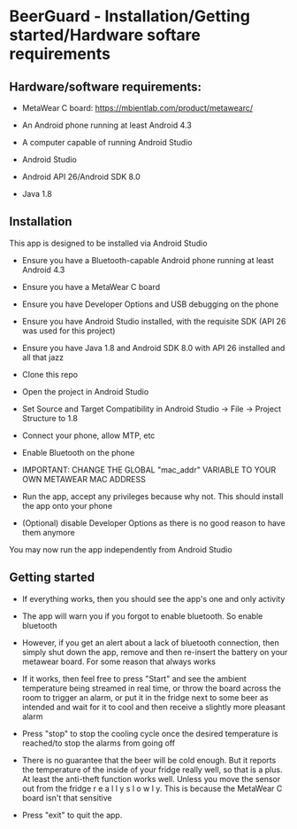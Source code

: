 # BeerGuard - Installation/Getting started/Hardware softare requirements

## Hardware/software requirements:

* MetaWear C board: https://mbientlab.com/product/metawearc/

* An Android phone running at least Android 4.3

* A computer capable of running Android Studio

* Android Studio 

* Android API 26/Android SDK 8.0

* Java 1.8

## Installation
This app is designed to be installed via Android Studio 

* Ensure you have a Bluetooth-capable Android phone running at least Android 4.3

* Ensure you have a MetaWear C board

* Ensure you have Developer Options and USB debugging on the phone

* Ensure you have Android Studio installed, with the requisite SDK (API 26 was used for this project)

* Ensure you have Java 1.8 and Android SDK 8.0 with API 26 installed and all that jazz

* Clone this repo

* Open the project in Android Studio

* Set Source and Target Compatibility in Android Studio -> File -> Project Structure to 1.8

* Connect your phone, allow MTP, etc

* Enable Bluetooth on the phone

* IMPORTANT: CHANGE THE GLOBAL "mac_addr" VARIABLE TO YOUR OWN METAWEAR MAC ADDRESS

* Run the app, accept any privileges because why not. This should install the app onto your phone

* (Optional) disable Developer Options as there is no good reason to have them anymore

You may now run the app independently from Android Studio

## Getting started

* If everything works, then you should see the app's one and only activity

* The app will warn you if you forgot to enable bluetooth. So enable bluetooth

* However, if you get an alert about a lack of bluetooth connection, then simply shut down the app, remove and then re-insert the battery on your metawear board. For some reason that always works

* If it works, then feel free to press "Start" and see the ambient temperature being streamed in real time, or throw the board across the room to trigger an alarm, or put it in the fridge next to some beer as intended and wait for it to cool and then receive a slightly more pleasant alarm

* Press "stop" to stop the cooling cycle once the desired temperature is reached/to stop the alarms from going off

* There is no guarantee that the beer will be cold enough. But it reports the temperature of the inside of your fridge really well, so that is a plus. At least the anti-theft function works well. Unless you move the sensor out from the fridge r e a l l y  s l o w l y. This is because the MetaWear C board isn't that sensitive

* Press "exit" to quit the app. 





